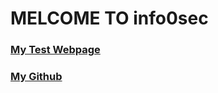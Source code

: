 # MELCOME TO info0sec

### [My Test Webpage](https://info0sec.github.io/)

### [My Github](https://github.com/info0sec/)
